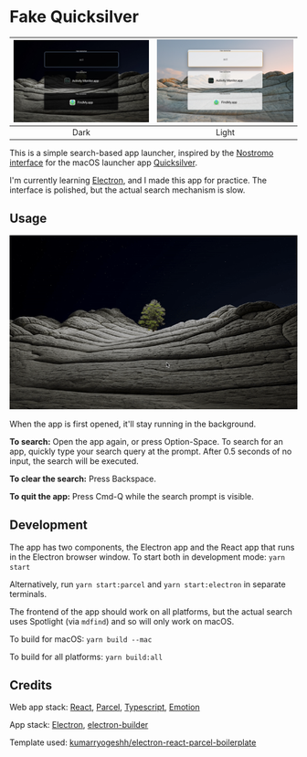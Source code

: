# Fake Quicksilver

| ![App screenshot, dark mode][] | ![App screenshot, light mode][] |
| :----------------------------: | :-----------------------------: |
|              Dark              |              Light              |

[App screenshot, dark mode]: docs/screenshot-2022-01-06-v1-dark.jpg
[App screenshot, light mode]: docs/screenshot-2022-01-06-v1-light.jpg

This is a simple search-based app launcher, inspired by the [Nostromo interface](https://github.com/quicksilver/Nostromo) for the macOS launcher app [Quicksilver](https://qsapp.com/).

I'm currently learning [Electron][], and I made this app for practice. The interface is polished, but the actual search mechanism is slow.

[Electron]: https://www.electronjs.org/

## Usage

![App usage screen recording](docs/screenshot-2022-01-06-v1-demo.gif)

When the app is first opened, it'll stay running in the background.

**To search:** Open the app again, or press Option-Space. To search for an app, quickly type your search query at the prompt. After 0.5 seconds of no input, the search will be executed.

**To clear the search:** Press Backspace.

**To quit the app:** Press Cmd-Q while the search prompt is visible.

## Development

The app has two components, the Electron app and the React app that runs in the Electron browser window. To start both in development mode: `yarn start`

Alternatively, run `yarn start:parcel` and `yarn start:electron` in separate terminals.

The frontend of the app should work on all platforms, but the actual search uses Spotlight (via `mdfind`) and so will only work on macOS.

To build for macOS: `yarn build --mac`

To build for all platforms: `yarn build:all`

## Credits

Web app stack: [React](https://reactjs.org/), [Parcel](https://parceljs.org/), [Typescript](https://www.typescriptlang.org/), [Emotion](https://emotion.sh/)

App stack: [Electron](https://electronjs.org/), [electron-builder](https://www.electron.build/)

Template used: [kumarryogeshh/electron-react-parcel-boilerplate](https://github.com/kumarryogeshh/electron-react-parcel-boilerplate)
